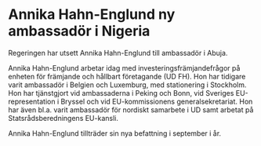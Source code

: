 # Annika Hahn-Englund ny ambassadör i Nigeria

Regeringen har utsett Annika Hahn-Englund till ambassadör i Abuja.

Annika Hahn-Englund arbetar idag med investeringsfrämjandefrågor på enheten för främjande och hållbart företagande (UD FH). Hon har tidigare varit ambassadör i Belgien och Luxemburg, med stationering i Stockholm. Hon har tjänstgjort vid ambassaderna i Peking och Bonn, vid Sveriges EU-representation i Bryssel och vid EU-kommissionens generalsekretariat. Hon har även bl.a. varit ambassadör för nordiskt samarbete i UD samt arbetat på Statsrådsberedningens EU-kansli.

Annika Hahn-Englund tillträder sin nya befattning i september i år.
